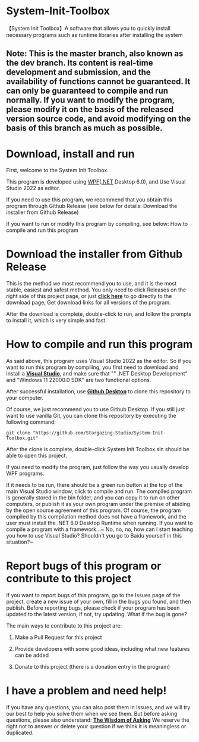 # System-Init-Toolbox
【System Init Toolbox】A software that allows you to quickly install necessary programs such as runtime libraries after installing the system<br/>
## Note: This is the master branch, also known as the dev branch. Its content is real-time development and submission, and the availability of functions cannot be guaranteed. It can only be guaranteed to compile and run normally. If you want to modify the program, please modify it on the basis of the released version source code, and avoid modifying on the basis of this branch as much as possible. <br/>
# Download, install and run
First, welcome to the System Init Toolbox.


This program is developed using [WPF](https://github.com/dotnet/wpf)([.NET](https://dotnet.microsoft.com/en-us/) Desktop 6.0), and Use Visual Studio 2022 as editor.

If you need to use this program, we recommend that you obtain this program through Github Release (see below for details: Download the installer from Github Release)

If you want to run or modify this program by compiling, see below: How to compile and run this program

# Download the installer from Github Release
This is the method we most recommend you to use, and it is the most stable, easiest and safest method. You only need to click Releases on the right side of this project page, or just **[click here](https://github.com/Stargazing-Studio/System-Init-Toolbox/releases)** to go directly to the download page, Get download links for all versions of the program.

After the download is complete, double-click to run, and follow the prompts to install it, which is very simple and fast.

# How to compile and run this program
As said above, this program uses Visual Studio 2022 as the editor. So if you want to run this program by compiling, you first need to download and install a **[Visual Studio](https://visualstudio.microsoft.com/)**, and make sure that "" .NET Desktop Development" and "Windows 11 22000.0 SDK" are two functional options.

After successful installation, use **[Github Desktop](https://desktop.github.com/)** to clone this repository to your computer.

Of course, we just recommend you to use Github Desktop. If you still just want to use vanilla Git, you can clone this repository by executing the following command:

`git clone "https://github.com/Stargazing-Studio/System-Init-Toolbox.git"`

After the clone is complete, double-click System Init Toolbox.sln should be able to open this project.

If you need to modify the program, just follow the way you usually develop WPF programs.

If it needs to be run, there should be a green run button at the top of the main Visual Studio window, click to compile and run. The compiled program is generally stored in the bin folder, and you can copy it to run on other computers, or publish it as your own program under the premise of abiding by the open source agreement of this program. Of course, the program compiled by this compilation method does not have a framework, and the user must install the .NET 6.0 Desktop Runtime when running. If you want to compile a program with a framework...~ No, no, no, how can I start teaching you how to use Visual Studio? Shouldn't you go to Baidu yourself in this situation?~

# Report bugs of this program or contribute to this project
If you want to report bugs of this program, go to the Issues page of the project, create a new issue of your own, fill in the bugs you found, and then publish. Before reporting bugs, please check if your program has been updated to the latest version, if not, try updating. What if the bug is gone?

The main ways to contribute to this project are:

1. Make a Pull Request for this project

2. Provide developers with some good ideas, including what new features can be added

3. Donate to this project (there is a donation entry in the program)

# I have a problem and need help!
If you have any questions, you can also post them in Issues, and we will try our best to help you solve them when we see them. But before asking questions, please also understand: **[The Wisdom of Asking](http://www.catb.org/~esr/faqs/smart-questions.html)** We reserve the right not to answer or delete your question if we think it is meaningless or duplicated.
